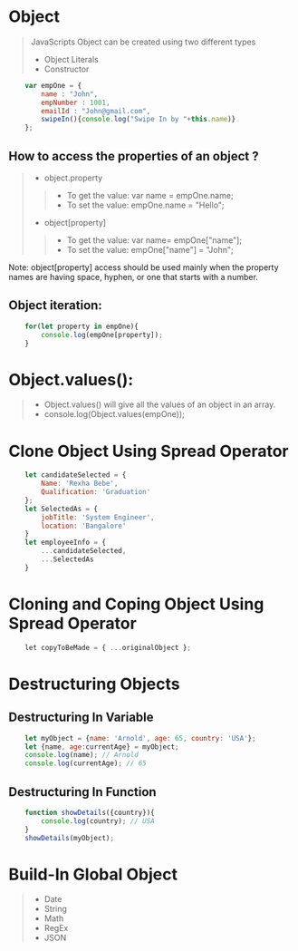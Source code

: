 # Object
> JavaScripts Object can be created using two different types
>- Object Literals
>- Constructor
```javascript
    var empOne = {
        name : "John",
        empNumber : 1001,
        emailId : "John@gmail.com",
        swipeIn(){console.log("Swipe In by "+this.name)}
    };
```
## How to access the properties of an object ?
>- object.property
>>-    To get the value: var name = empOne.name;
>>-    To set the value: empOne.name = "Hello";
>- object[property]
>>-    To get the value: var name= empOne["name"];
>>-    To set the value: empOne["name"] = "John";

Note: object[property] access should be used mainly when the 
property names are having space, hyphen, or one that starts with a number.

## Object iteration:
```javascript
    for(let property in empOne){
        console.log(empOne[property]);
    }
```
# Object.values():
>- Object.values() will give all the values of an object in an array.
>- console.log(Object.values(empOne));

# Clone Object Using Spread Operator
```javascript
    let candidateSelected = {
        Name: 'Rexha Bebe',
        Qualification: 'Graduation'
    };
    let SelectedAs = {
        jobTitle: 'System Engineer',
        location: 'Bangalore'
    }
    let employeeInfo = {
        ...candidateSelected,
        ...SelectedAs
    }
```
# Cloning and Coping Object Using Spread Operator
```javascript
    let copyToBeMade = { ...originalObject };
```
# Destructuring Objects

## Destructuring In Variable
```javascript 
    let myObject = {name: 'Arnold', age: 65, country: 'USA'};
    let {name, age:currentAge} = myObject;
    console.log(name); // Arnold
    console.log(currentAge); // 65
```
## Destructuring In Function
```javascript
    function showDetails({country}){
        console.log(country); // USA
    }
    showDetails(myObject);
```
# Build-In Global Object
>- Date
>- String
>- Math
>- RegEx
>- JSON